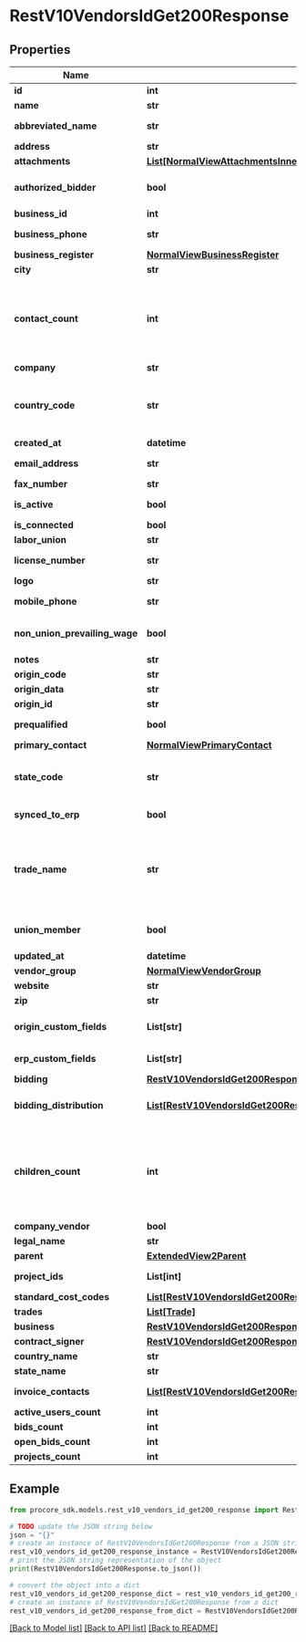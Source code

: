 # RestV10VendorsIdGet200Response


## Properties

Name | Type | Description | Notes
------------ | ------------- | ------------- | -------------
**id** | **int** |  | [optional] 
**name** | **str** |  | [optional] 
**abbreviated_name** | **str** | Abbreviated name | [optional] 
**address** | **str** | Address | [optional] 
**attachments** | [**List[NormalViewAttachmentsInner]**](NormalViewAttachmentsInner.md) | Attachments | [optional] 
**authorized_bidder** | **bool** | Authorized bidder status | [optional] 
**business_id** | **int** |  | [optional] 
**business_phone** | **str** | Business phone | [optional] 
**business_register** | [**NormalViewBusinessRegister**](NormalViewBusinessRegister.md) |  | [optional] 
**city** | **str** | City | [optional] 
**contact_count** | **int** | Count of active Contacts associated with the vendor record. | [optional] 
**company** | **str** | Company | [optional] 
**country_code** | **str** | Country code (ISO-3166 Alpha-2 format) | [optional] 
**created_at** | **datetime** | Created at | [optional] 
**email_address** | **str** | Email address | [optional] 
**fax_number** | **str** | Fax number | [optional] 
**is_active** | **bool** | Active status | [optional] 
**is_connected** | **bool** |  | [optional] 
**labor_union** | **str** | Labor union | [optional] 
**license_number** | **str** | License number | [optional] 
**logo** | **str** | Logo url | [optional] 
**mobile_phone** | **str** | Mobile phone | [optional] 
**non_union_prevailing_wage** | **bool** | Non union prevailing wage status | [optional] 
**notes** | **str** | Notes | [optional] 
**origin_code** | **str** | Origin Code | [optional] 
**origin_data** | **str** | Origin data | [optional] 
**origin_id** | **str** | Origin ID | [optional] 
**prequalified** | **bool** | Prequalified status | [optional] 
**primary_contact** | [**NormalViewPrimaryContact**](NormalViewPrimaryContact.md) |  | [optional] 
**state_code** | **str** | State code (ISO-3166 Alpha-2 format) | [optional] 
**synced_to_erp** | **bool** | Synced to ERP | [optional] 
**trade_name** | **str** | Vendor&#39;s Trade Name, also known as Doing Business As (DBA). | [optional] 
**union_member** | **bool** | Union member status | [optional] 
**updated_at** | **datetime** | Updated at | [optional] 
**vendor_group** | [**NormalViewVendorGroup**](NormalViewVendorGroup.md) |  | [optional] 
**website** | **str** | Website url | [optional] 
**zip** | **str** | Zip code | [optional] 
**origin_custom_fields** | **List[str]** | Origin Custom Fields | [optional] 
**erp_custom_fields** | **List[str]** | ERP Custom Fields | [optional] 
**bidding** | [**RestV10VendorsIdGet200ResponseOneOf1AllOfBidding**](RestV10VendorsIdGet200ResponseOneOf1AllOfBidding.md) |  | [optional] 
**bidding_distribution** | [**List[RestV10VendorsIdGet200ResponseOneOf1AllOfBiddingDistributionInner]**](RestV10VendorsIdGet200ResponseOneOf1AllOfBiddingDistributionInner.md) | Bidding Distribution List | [optional] 
**children_count** | **int** | Count of vendors whose parent_id is this vendor&#39;s unique identifier | [optional] 
**company_vendor** | **bool** |  | [optional] 
**legal_name** | **str** |  | [optional] 
**parent** | [**ExtendedView2Parent**](ExtendedView2Parent.md) |  | [optional] 
**project_ids** | **List[int]** | Array of Project IDs | [optional] 
**standard_cost_codes** | [**List[RestV10VendorsIdGet200ResponseOneOf1AllOfStandardCostCodesInner]**](RestV10VendorsIdGet200ResponseOneOf1AllOfStandardCostCodesInner.md) |  | [optional] 
**trades** | [**List[Trade]**](Trade.md) | Trades | [optional] 
**business** | [**RestV10VendorsIdGet200ResponseOneOf1AllOfBusiness**](RestV10VendorsIdGet200ResponseOneOf1AllOfBusiness.md) |  | [optional] 
**contract_signer** | [**RestV10VendorsIdGet200ResponseOneOf1AllOfContractSigner**](RestV10VendorsIdGet200ResponseOneOf1AllOfContractSigner.md) |  | [optional] 
**country_name** | **str** |  | [optional] 
**state_name** | **str** |  | [optional] 
**invoice_contacts** | [**List[RestV10VendorsIdGet200ResponseOneOf1AllOfInvoiceContactsInner]**](RestV10VendorsIdGet200ResponseOneOf1AllOfInvoiceContactsInner.md) | Invoice Contacts | [optional] 
**active_users_count** | **int** |  | [optional] 
**bids_count** | **int** |  | [optional] 
**open_bids_count** | **int** |  | [optional] 
**projects_count** | **int** |  | [optional] 

## Example

```python
from procore_sdk.models.rest_v10_vendors_id_get200_response import RestV10VendorsIdGet200Response

# TODO update the JSON string below
json = "{}"
# create an instance of RestV10VendorsIdGet200Response from a JSON string
rest_v10_vendors_id_get200_response_instance = RestV10VendorsIdGet200Response.from_json(json)
# print the JSON string representation of the object
print(RestV10VendorsIdGet200Response.to_json())

# convert the object into a dict
rest_v10_vendors_id_get200_response_dict = rest_v10_vendors_id_get200_response_instance.to_dict()
# create an instance of RestV10VendorsIdGet200Response from a dict
rest_v10_vendors_id_get200_response_from_dict = RestV10VendorsIdGet200Response.from_dict(rest_v10_vendors_id_get200_response_dict)
```
[[Back to Model list]](../README.md#documentation-for-models) [[Back to API list]](../README.md#documentation-for-api-endpoints) [[Back to README]](../README.md)


